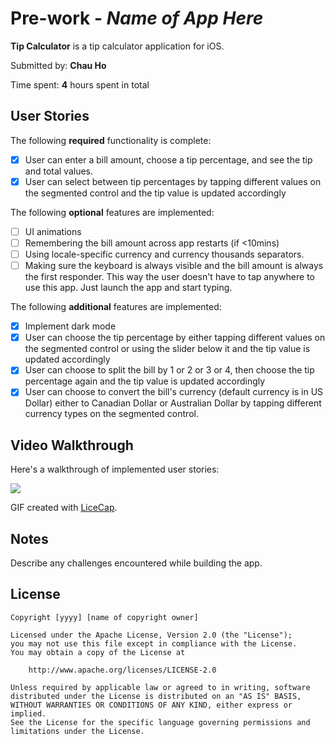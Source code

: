 # Pre-work - *Name of App Here*

**Tip Calculator** is a tip calculator application for iOS.

Submitted by: **Chau Ho**

Time spent: **4** hours spent in total

## User Stories

The following **required** functionality is complete:

* [x] User can enter a bill amount, choose a tip percentage, and see the tip and total values.
* [x] User can select between tip percentages by tapping different values on the segmented control and the tip value is updated accordingly

The following **optional** features are implemented:

* [ ] UI animations
* [ ] Remembering the bill amount across app restarts (if <10mins)
* [ ] Using locale-specific currency and currency thousands separators.
* [ ] Making sure the keyboard is always visible and the bill amount is always the first responder. This way the user doesn't have to tap anywhere to use this app. Just launch the app and start typing.

The following **additional** features are implemented:

- [x] Implement dark mode
- [x] User can choose the tip percentage by either tapping different values on the segmented control or using the slider below it and the tip value is updated accordingly
- [x] User can choose to split the bill by 1 or 2 or 3 or 4, then choose the tip percentage again and the tip value is updated accordingly
- [x] User can choose to convert the bill's currency (default currency is in US Dollar) either to Canadian Dollar or Australian Dollar by tapping different currency types on the segmented control.

## Video Walkthrough

Here's a walkthrough of implemented user stories:

![](https://i.imgur.com/DIelJya.gif)


GIF created with [LiceCap](http://www.cockos.com/licecap/).

## Notes

Describe any challenges encountered while building the app.

## License

    Copyright [yyyy] [name of copyright owner]

    Licensed under the Apache License, Version 2.0 (the "License");
    you may not use this file except in compliance with the License.
    You may obtain a copy of the License at

        http://www.apache.org/licenses/LICENSE-2.0

    Unless required by applicable law or agreed to in writing, software
    distributed under the License is distributed on an "AS IS" BASIS,
    WITHOUT WARRANTIES OR CONDITIONS OF ANY KIND, either express or implied.
    See the License for the specific language governing permissions and
    limitations under the License.

